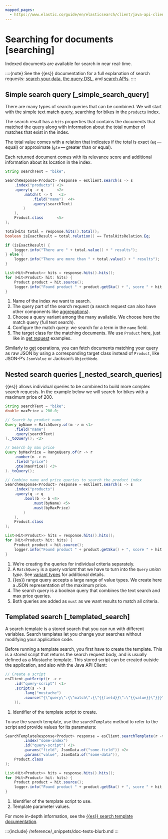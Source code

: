 ```yaml
---
mapped_pages:
  - https://www.elastic.co/guide/en/elasticsearch/client/java-api-client/current/searching.html
---
```


# Searching for documents [searching]

Indexed documents are available for search in near real-time.

::::{note}
See the {{es}} documentation for a full explanation of search requests: [search your data](docs-content://solutions/search/querying-for-search.md), [the query DSL](docs-content://solutions/search/querying-for-search.md), and [search APIs](https://www.elastic.co/docs/api/doc/elasticsearch/group/endpoint-search).
::::



## Simple search query [_simple_search_query]

There are many types of search queries that can be combined. We will start with the simple text match query, searching for bikes in the `products` index.

The search result has a `hits` properties that contains the documents that matched the query along with information about the total number of matches that exist in the index.

The total value comes with a relation that indicates if the total is exact (`eq` — equal) or approximate (`gte` — greater than or equal).

Each returned document comes with its relevance score and additional information about its location in the index.

```java
String searchText = "bike";

SearchResponse<Product> response = esClient.search(s -> s
    .index("products") <1>
    .query(q -> q      <2>
        .match(t -> t   <3>
            .field("name")  <4>
            .query(searchText)
        )
    ),
    Product.class      <5>
);

TotalHits total = response.hits().total();
boolean isExactResult = total.relation() == TotalHitsRelation.Eq;

if (isExactResult) {
    logger.info("There are " + total.value() + " results");
} else {
    logger.info("There are more than " + total.value() + " results");
}

List<Hit<Product>> hits = response.hits().hits();
for (Hit<Product> hit: hits) {
    Product product = hit.source();
    logger.info("Found product " + product.getSku() + ", score " + hit.score());
}
```

1. Name of the index we want to search.
2. The query part of the search request (a search request can also have other components like [aggregations](aggregations.md)).
3. Choose a query variant among the many available. We choose here the match query (full text search).
4. Configure the match query: we search for a term in the `name` field.
5. The target class for the matching documents. We use `Product` here, just like in [get request](reading.md) examples.


Similarly to [get](reading.md) operations, you can fetch documents matching your query as raw JSON by using a corresponding target class instead of `Product`, like JSON-P’s `JsonValue` or Jackson’s `ObjectNode`.


## Nested search queries [_nested_search_queries]

{{es}} allows individual queries to be combined to build more complex search requests. In the example below we will search for bikes with a maximum price of 200.

```java
String searchText = "bike";
double maxPrice = 200.0;

// Search by product name
Query byName = MatchQuery.of(m -> m <1>
    .field("name")
    .query(searchText)
)._toQuery(); <2>

// Search by max price
Query byMaxPrice = RangeQuery.of(r -> r
    .number(n -> n
    .field("price")
    .gte(maxPrice)) <3>
)._toQuery();

// Combine name and price queries to search the product index
SearchResponse<Product> response = esClient.search(s -> s
    .index("products")
    .query(q -> q
        .bool(b -> b <4>
            .must(byName) <5>
            .must(byMaxPrice)
        )
    ),
    Product.class
);

List<Hit<Product>> hits = response.hits().hits();
for (Hit<Product> hit: hits) {
    Product product = hit.source();
    logger.info("Found product " + product.getSku() + ", score " + hit.score());
}
```

1. We’re creating the queries for individual criteria separately.
2. A `MatchQuery` is a query *variant* that we have to turn into the `Query` *union type*. See [variant types](/reference/api-conventions/variant-types.md) for additional details.
3. {{es}} range query accepts a large range of value types. We create here a JSON representation of the maximum price.
4. The search query is a boolean query that combines the text search and max price queries.
5. Both queries are added as `must` as we want results to match all criteria.



## Templated search [_templated_search]

A search template is a stored search that you can run with different variables. Search templates let you change your searches without modifying your application code.

Before running a template search, you first have to create the template. This is a stored script that returns the search request body, and is usually defined as a Mustache template. This stored script can be created outside the application, and also with the Java API Client:

```java
// Create a script
esClient.putScript(r -> r
    .id("query-script") <1>
    .script(s -> s
        .lang("mustache")
        .source("{\"query\":{\"match\":{\"{{field}}\":\"{{value}}\"}}}")
    ));
```

1. Identifier of the template script to create.


To use the search template, use the `searchTemplate` method to refer to the script and provide values for its parameters:

```java
SearchTemplateResponse<Product> response = esClient.searchTemplate(r -> r
        .index("some-index")
        .id("query-script") <1>
        .params("field", JsonData.of("some-field")) <2>
        .params("value", JsonData.of("some-data")),
    Product.class
);

List<Hit<Product>> hits = response.hits().hits();
for (Hit<Product> hit: hits) {
    Product product = hit.source();
    logger.info("Found product " + product.getSku() + ", score " + hit.score());
}
```

1. Identifier of the template script to use.
2. Template parameter values.


For more in-depth information, see the [{{es}} search template documentation](docs-content://solutions/search/search-templates.md).

:::{include} /reference/_snippets/doc-tests-blurb.md
:::

